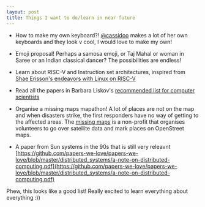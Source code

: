 ```yaml
---
layout: post
title: Things I want to do/learn in near future
---
```


- How to make my own keyboard?! [@cassidoo](https://twitter.com/cassidoo) makes a lot of her own keyboards and they look v cool, I would love to make my own! 

- Emoji proposal! Perhaps a samosa emoji, or Taj Mahal or woman in Saree or an Indian classical dancer? The possibilities are endless!

- Learn about RISC-V and Instruction set architectures, inspired from [Shae Erisson's endeavors with Linux on RISC-V](https://shapr.github.io/posts/2019-06-08-riscv-linux.html)

- Read all the papers in Barbara Liskov's [recommended list for computer scientists](http://jpirker.com/hlf16-liskovs-reading-list-for-computer-scientists/)

- Organise a missing maps mapathon! A lot of places are not on the map and when disasters strike, the first responders have no way of getting to the affected areas. The [missing maps](https://www.missingmaps.org/) is a non-profit that organises volunteers to go over satellite data and mark places on OpenStreet maps.


- A paper from Sun systems in the 90s that is still very releavnt [https://github.com/papers-we-love/papers-we-love/blob/master/distributed_systems/a-note-on-distributed-computing.pdf](https://github.com/papers-we-love/papers-we-love/blob/master/distributed_systems/a-note-on-distributed-computing.pdf)


Phew, this looks like a good list! Really excited to learn everything about everything :))
